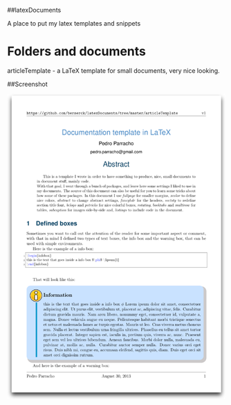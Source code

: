 ##latexDocuments

A place to put my latex templates and snippets

Folders and documents
======================
articleTemplate - a LaTeX template for small documents, very nice looking.

##Screenshot

![ScreenShot](screenshot.png)
